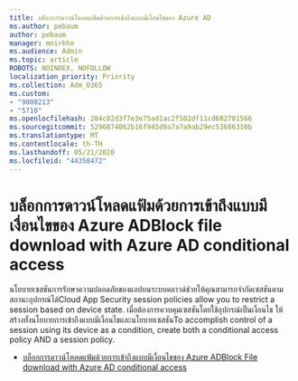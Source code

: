 ```yaml
---
title: บล็อกการดาวน์โหลดแฟ้มด้วยการเข้าถึงแบบมีเงื่อนไขของ Azure AD
ms.author: pebaum
author: pebaum
manager: mnirkhe
ms.audience: Admin
ms.topic: article
ROBOTS: NOINDEX, NOFOLLOW
localization_priority: Priority
ms.collection: Adm_O365
ms.custom:
- "9000213"
- "5710"
ms.openlocfilehash: 284c82d3f7e3e75ad1ac2f502df11cd682781566
ms.sourcegitcommit: 5296874062b16f945d9a7a7a9ab29ec53686310b
ms.translationtype: MT
ms.contentlocale: th-TH
ms.lasthandoff: 05/21/2020
ms.locfileid: "44358472"
---
```

# <a name="block-file-download-with-azure-ad-conditional-access"></a><span data-ttu-id="a8514-102">บล็อกการดาวน์โหลดแฟ้มด้วยการเข้าถึงแบบมีเงื่อนไขของ Azure AD</span><span class="sxs-lookup"><span data-stu-id="a8514-102">Block file download with Azure AD conditional access</span></span>

<span data-ttu-id="a8514-103">นโยบายเซสชันการรักษาความปลอดภัยของแอปบนระบบคลาวด์ช่วยให้คุณสามารถจํากัดเซสชันตามสถานะอุปกรณ์ได้</span><span class="sxs-lookup"><span data-stu-id="a8514-103">Cloud App Security session policies allow you to restrict a session based on device state.</span></span> <span data-ttu-id="a8514-104">เมื่อต้องการควบคุมเซสชันโดยใช้อุปกรณ์เป็นเงื่อนไข ให้สร้างทั้งนโยบายการเข้าถึงแบบมีเงื่อนไขและนโยบายเซสชัน</span><span class="sxs-lookup"><span data-stu-id="a8514-104">To accomplish control of a session using its device as a condition, create both a conditional access policy AND a session policy.</span></span>

- [<span data-ttu-id="a8514-105">บล็อกการดาวน์โหลดแฟ้มด้วยการเข้าถึงแบบมีเงื่อนไขของ Azure AD</span><span class="sxs-lookup"><span data-stu-id="a8514-105">Block File download with Azure AD conditional access</span></span>](https://docs.microsoft.com/cloud-app-security/use-case-proxy-block-session-aad#create-a-block-download-policy-for-unmanaged-devices)
